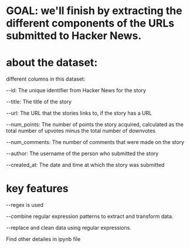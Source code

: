 # GOAL:   we'll finish by extracting the different components of the URLs submitted to Hacker News. 


# about the dataset:

different columns in this dataset:

--id: The unique identifier from Hacker News for the story

--title: The title of the story

--url: The URL that the stories links to, if the story has a URL

--num_points: The number of points the story acquired, calculated as the total number of upvotes minus the total number of downvotes

--num_comments: The number of comments that were made on the story

--author: The username of the person who submitted the story

--created_at: The date and time at which the story was submitted





# key features
--regex is used

--combine regular expression patterns to extract and transform data.

--replace and clean data using regular expressions.


Find other detailes in ipynb file
